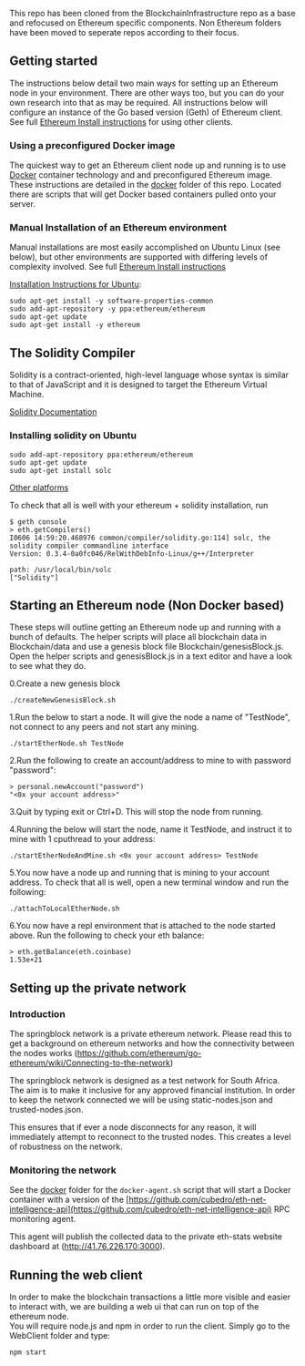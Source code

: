 This repo has been cloned from the BlockchainInfrastructure repo as a base and refocused on Ethereum specific components.
Non Ethereum folders have been moved to seperate repos according to their focus.  

## Getting started ##

The instructions below detail two main ways for setting up an Ethereum node in your environment. There are other ways too, but you can do your own research into that as may be required. All instructions below will configure an instance of the Go based version (Geth) of Ethereum client. See full [Ethereum Install instructions](https://www.ethereum.org/cli) for using other clients.

### Using a preconfigured Docker image ###

The quickest way to get an Ethereum client node up and running is to use [Docker](https://docs.docker.com/engine/installation/) container technology and and preconfigured Ethereum image. 
These instructions are detailed in the [docker](https://github.com/springblock/Ethereum/tree/master/docker) folder of this repo. 
Located there are scripts that will get Docker based containers pulled onto your server.

### Manual Installation of an Ethereum environment ###

Manual installations are most easily accomplished on Ubuntu Linux (see below), but other environments are supported with differing levels of complexity involved. See full [Ethereum Install instructions](https://www.ethereum.org/cli)

[Installation Instructions for Ubuntu](https://github.com/ethereum/go-ethereum/wiki/Installation-Instructions-for-Ubuntu):

```
sudo apt-get install -y software-properties-common
sudo add-apt-repository -y ppa:ethereum/ethereum
sudo apt-get update
sudo apt-get install -y ethereum
```


## The Solidity Compiler ##

Solidity is a contract-oriented, high-level language whose syntax is similar to that of JavaScript and it is designed to target the Ethereum Virtual Machine.

[Solidity Documentation](https://solidity.readthedocs.io/en/latest/)

### Installing solidity on Ubuntu ###

```
sudo add-apt-repository ppa:ethereum/ethereum
sudo apt-get update
sudo apt-get install solc
```

[Other platforms](http://solidity.readthedocs.io/en/latest/installing-solidity.html#binary-packages)  

To check that all is well with your ethereum + solidity installation, run

```
$ geth console
> eth.getCompilers()
I0606 14:59:20.468976 common/compiler/solidity.go:114] solc, the solidity compiler commandline interface
Version: 0.3.4-0a0fc046/RelWithDebInfo-Linux/g++/Interpreter

path: /usr/local/bin/solc
["Solidity"]
```

## Starting an Ethereum node (Non Docker based) ##

These steps will outline getting an Ethereum node up and running with a bunch of defaults. The helper scripts will place all blockchain data in Blockchain/data and use a genesis block file Blockchain/genesisBlock.js. Open the helper scripts and genesisBlock.js in a text editor and have a look to see what they do.

0.Create a new genesis block
```
./createNewGenesisBlock.sh 
```

1.Run the below to start a node. It will give the node a name of "TestNode", not connect to any peers and not start any mining.
```
./startEtherNode.sh TestNode
```

2.Run the following to create an account/address to mine to with password "password":
```
> personal.newAccount("password")
"<0x your account address>"
```

3.Quit by typing exit or Ctrl+D. This will stop the node from running.

4.Running the below will start the node, name it TestNode, and instruct it to mine with 1 cputhread to your address:
```
./startEtherNodeAndMine.sh <0x your account address> TestNode
```

5.You now have a node up and running that is mining to your account address. To check that all is well, open a new terminal window and run the following:
```
./attachToLocalEtherNode.sh
```

6.You now have a repl environment that is attached to the node started above. Run the following to check your eth balance:
```
> eth.getBalance(eth.coinbase)
1.53e+21
```

## Setting up the private network ##

### Introduction ###
The springblock network is a private ethereum network.  Please read this to get a background on ethereum networks and how the connectivity between the nodes works (https://github.com/ethereum/go-ethereum/wiki/Connecting-to-the-network)

The springblock network is designed as a test network for South Africa.  The aim is to make it inclusive for any approved financial institution.  In order to keep the network connected we will be using static-nodes.json and trusted-nodes.json.

This ensures that if ever a node disconnects for any reason, it will immediately attempt to reconnect to the trusted nodes.  This creates a level of robustness on the network.

### Monitoring the network ###

See the [docker](https://github.com/springblock/BlockchainInfrastructure/tree/master/docker) folder for the ``docker-agent.sh`` script that will start a Docker container with a version of the [https://github.com/cubedro/eth-net-intelligence-api](https://github.com/cubedro/eth-net-intelligence-api) RPC monitoring agent.

This agent will publish the collected data to the private eth-stats website dashboard at (http://41.76.226.170:3000).

## Running the web client ##
In order to make the blockchain transactions a little more visible and easier to interact with, we are building a web ui that can run on top of the ethereum node.  
You will require node.js and npm in order to run the client.  Simply go to the WebClient folder and type: 
```
npm start
```

